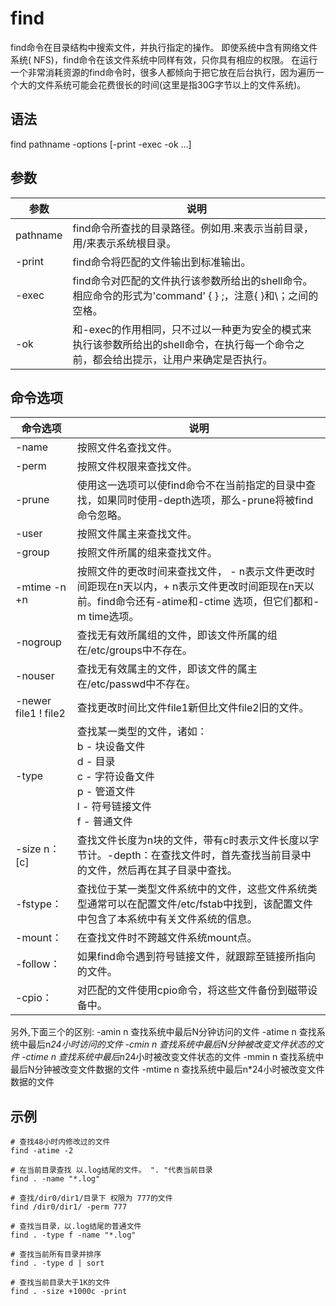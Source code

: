 # find

find命令在目录结构中搜索文件，并执行指定的操作。
即使系统中含有网络文件系统( NFS)，find命令在该文件系统中同样有效，只你具有相应的权限。
在运行一个非常消耗资源的find命令时，很多人都倾向于把它放在后台执行，因为遍历一个大的文件系统可能会花费很长的时间(这里是指30G字节以上的文件系统)。


## 语法
find pathname -options [-print -exec -ok ...]

## 参数
参数| 说明
--|--
pathname|find命令所查找的目录路径。例如用.来表示当前目录，用/来表示系统根目录。 
-print|find命令将匹配的文件输出到标准输出。 
-exec|find命令对匹配的文件执行该参数所给出的shell命令。相应命令的形式为'command' {  } \;，注意{   }和\；之间的空格。 
-ok|和-exec的作用相同，只不过以一种更为安全的模式来执行该参数所给出的shell命令，在执行每一个命令之前，都会给出提示，让用户来确定是否执行。

## 命令选项
命令选项|说明
--|--
-name   |按照文件名查找文件。
-perm   |按照文件权限来查找文件。
-prune  |使用这一选项可以使find命令不在当前指定的目录中查找，如果同时使用-depth选项，那么-prune将被find命令忽略。
-user   |按照文件属主来查找文件。
-group  |按照文件所属的组来查找文件。
-mtime -n +n  |按照文件的更改时间来查找文件， - n表示文件更改时间距现在n天以内，+ n表示文件更改时间距现在n天以前。find命令还有-atime和-ctime 选项，但它们都和-m time选项。
-nogroup  |查找无有效所属组的文件，即该文件所属的组在/etc/groups中不存在。
-nouser   |查找无有效属主的文件，即该文件的属主在/etc/passwd中不存在。
-newer file1 ! file2  |查找更改时间比文件file1新但比文件file2旧的文件。
-type  |查找某一类型的文件，诸如：<br>b - 块设备文件<br>d - 目录<br>c - 字符设备文件<br>p - 管道文件<br>l - 符号链接文件<br>f - 普通文件
-size n：[c] |查找文件长度为n块的文件，带有c时表示文件长度以字节计。-depth：在查找文件时，首先查找当前目录中的文件，然后再在其子目录中查找。
-fstype：|查找位于某一类型文件系统中的文件，这些文件系统类型通常可以在配置文件/etc/fstab中找到，该配置文件中包含了本系统中有关文件系统的信息。
-mount：|在查找文件时不跨越文件系统mount点。
-follow：|如果find命令遇到符号链接文件，就跟踪至链接所指向的文件。
-cpio：|对匹配的文件使用cpio命令，将这些文件备份到磁带设备中。

另外,下面三个的区别:
-amin n   查找系统中最后N分钟访问的文件
-atime n  查找系统中最后n*24小时访问的文件
-cmin n   查找系统中最后N分钟被改变文件状态的文件
-ctime n  查找系统中最后n*24小时被改变文件状态的文件
-mmin n   查找系统中最后N分钟被改变文件数据的文件
-mtime n  查找系统中最后n*24小时被改变文件数据的文件


## 示例
```
# 查找48小时内修改过的文件 
find -atime -2

# 在当前目录查找 以.log结尾的文件。 ". "代表当前目录 
find . -name "*.log"

# 查找/dir0/dir1/目录下 权限为 777的文件
find /dir0/dir1/ -perm 777

# 查找当目录，以.log结尾的普通文件 
find . -type f -name "*.log"

# 查找当前所有目录并排序
find . -type d | sort

# 查找当前目录大于1K的文件 
find . -size +1000c -print
```

